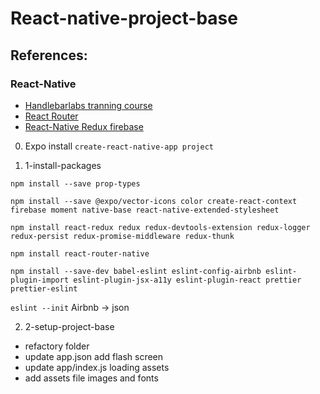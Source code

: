 # React-native-project-base

## References:

### React-Native

* [Handlebarlabs tranning course](https://learn.handlebarlabs.com/courses)
* [React Router](https://reacttraining.com/react-router/)
* [React-Native Redux firebase](https://www.robinwieruch.de/complete-firebase-authentication-react-tutorial/)

0.  Expo install
    `create-react-native-app project`

1.  1-install-packages

`npm install --save prop-types`

`npm install --save @expo/vector-icons color create-react-context firebase moment native-base react-native-extended-stylesheet`

`npm install react-redux redux redux-devtools-extension redux-logger redux-persist redux-promise-middleware redux-thunk`

`npm install react-router-native`

`npm install --save-dev babel-eslint eslint-config-airbnb eslint-plugin-import eslint-plugin-jsx-a11y eslint-plugin-react prettier prettier-eslint`

`eslint --init`
Airbnb -> json

2.  2-setup-project-base

* refactory folder
* update app.json add flash screen
* update app/index.js loading assets
* add assets file images and fonts
